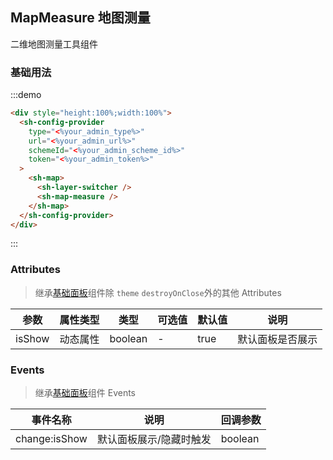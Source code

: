 ## MapMeasure 地图测量

二维地图测量工具组件

### 基础用法

:::demo

```html
<div style="height:100%;width:100%">
  <sh-config-provider
    type="<%your_admin_type%>"
    url="<%your_admin_url%>"
    schemeId="<%your_admin_scheme_id%>"
    token="<%your_admin_token%>"
  >
    <sh-map>
      <sh-layer-switcher />
      <sh-map-measure />
    </sh-map>
  </sh-config-provider>
</div>
```

:::

### Attributes

> 继承[基础面板](#/zh-CN/component/general-card)组件除 `theme` `destroyOnClose`外的其他 Attributes

| 参数   | 属性类型 | 类型    | 可选值 | 默认值 | 说明             |
| ------ | -------- | ------- | ------ | ------ | ---------------- |
| isShow | 动态属性 | boolean | -      | true   | 默认面板是否展示 |

### Events

> 继承[基础面板](#/zh-CN/component/general-card)组件 Events

| 事件名称      | 说明                    | 回调参数 |
| ------------- | ----------------------- | -------- |
| change:isShow | 默认面板展示/隐藏时触发 | boolean  |
